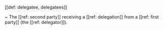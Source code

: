 [[def: delegatee, delegatees]]

~ The [[ref: second party]] receiving a [[ref: delegation]] from a [[ref: first party]] (the [[ref: delegator]]).
